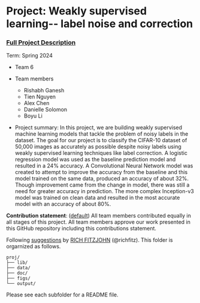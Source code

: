 # Project: Weakly supervised learning-- label noise and correction


### [Full Project Description](doc/project3_desc.md)

Term: Spring 2024

+ Team 6
+ Team members
	+ Rishabh Ganesh
 	+ Tien Nguyen
  	+ Alex Chen
 	+ Danielle Solomon
	+ Boyu Li

+ Project summary: In this project, we are building weakly supervised machine learning models that tackle the problem of noisy labels in the dataset. The goal for our project is to classify the CIFAR-10 dataset of 50,000 images as accurately as possible despite noisy labels using weakly supervised learning techniques like label correction. A logistic regression model was used as the baseline prediction model and resulted in a 24% accuracy. A Convolutional Neural Network model was created to attempt to improve the accuracy from the baseline and this model trained on the same data, produced an accuracy of about 32%. Though improvement came from the change in model, there was still a need for greater accuracy in prediction. The more complex Inception-v3 model was trained on clean data and resulted in the most accurate model with an accuracy of about 80%. 
	
**Contribution statement**: ([default](doc/a_note_on_contributions.md)) All team members contributed equally in all stages of this project. All team members approve our work presented in this GitHub repository including this contributions statement. 

Following [suggestions](http://nicercode.github.io/blog/2013-04-05-projects/) by [RICH FITZJOHN](http://nicercode.github.io/about/#Team) (@richfitz). This folder is orgarnized as follows.

```
proj/
├── lib/
├── data/
├── doc/
├── figs/
└── output/
```

Please see each subfolder for a README file.
